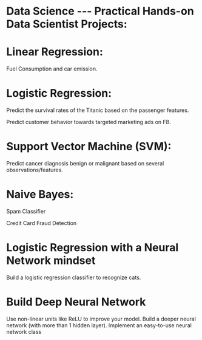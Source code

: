 # Data Science --- Practical Hands-on Data Scientist Projects:

# Linear Regression:
Fuel Consumption and car emission. 

# Logistic Regression:
Predict the survival rates of the Titanic based on the passenger features.

Predict customer behavior towards targeted marketing ads on FB.

# Support Vector Machine (SVM):
Predict cancer diagnosis benign or malignant based on several observations/features.

# Naive Bayes: 
Spam Classifier 

Credit Card Fraud Detection

# Logistic Regression with a Neural Network mindset
Build a logistic regression classifier to recognize cats. 

# Build Deep Neural Network

Use non-linear units like ReLU to improve your model. Build a deeper neural network (with more than 1 hidden layer). Implement an easy-to-use neural network class

